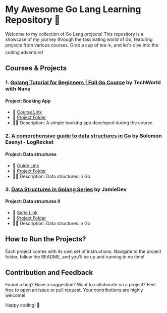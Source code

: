 # My Awesome Go Lang Learning Repository 🚀

Welcome to my collection of Go Lang projects! This repository is a showcase of my journey through the fascinating world of Go, featuring projects from various courses. Grab a cup of tea ☕, and let's dive into the coding adventure!

## Courses & Projects

### 1. [Golang Tutorial for Beginners | Full Go Course](https://www.youtube.com/watch?v=yyUHQIec83I) by TechWorld with Nana

#### Project: Booking App
- 🎥 [Course Link](https://www.youtube.com/watch?v=yyUHQIec83I)
- 📂 [Project Folder](/booking-app)
- 👨‍💻 Description: A simple booking app developed during the course.

### 2. [A comprehensive guide to data structures in Go](https://blog.logrocket.com/comprehensive-guide-data-structures-go/) by Solomon Esenyi - LogRocket

#### Project: Data structures
- 🔗 [Guide Link](https://blog.logrocket.com/comprehensive-guide-data-structures-go/)
- 📂 [Project Folder](/data-structures)
- 👨‍💻 Description: Data structures in Go

### 3. [Data Structures in Golang Series](https://youtube.com/playlist?list=PL0q7mDmXPZm7s7weikYLpNZBKk5dCoWm6&si=X4pAZeh10bU0fiwB) by JamieDev

#### Project: Data structures II
- 🎥 [Serie Link](https://youtube.com/playlist?list=PL0q7mDmXPZm7s7weikYLpNZBKk5dCoWm6&si=frN6xzFNTEyh91e-)
- 📂 [Project Folder](/data-structures-II)
- 👨‍💻 Description: Data structures in Go

## How to Run the Projects?

Each project comes with its own set of instructions. Navigate to the project folder, follow the README, and you'll be up and running in no time!

## Contribution and Feedback

Found a bug? Have a suggestion? Want to collaborate on a project? Feel free to open an issue or pull request. Your contributions are highly welcome!

Happy coding! 🚀
